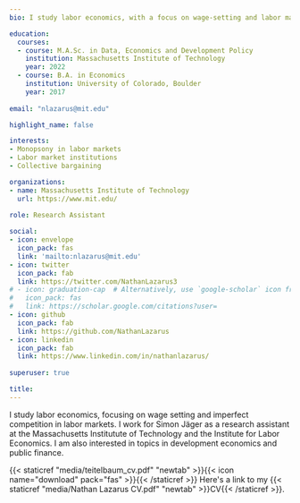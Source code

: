 ```yaml
---
bio: I study labor economics, with a focus on wage-setting and labor market institutions.

education:
  courses:
  - course: M.A.Sc. in Data, Economics and Development Policy
    institution: Massachusetts Institute of Technology
    year: 2022
  - course: B.A. in Economics
    institution: University of Colorado, Boulder
    year: 2017
    
email: "nlazarus@mit.edu"

highlight_name: false

interests:
- Monopsony in labor markets
- Labor market institutions
- Collective bargaining

organizations:
- name: Massachusetts Institute of Technology
  url: https://www.mit.edu/
  
role: Research Assistant

social:
- icon: envelope
  icon_pack: fas
  link: 'mailto:nlazarus@mit.edu'
- icon: twitter
  icon_pack: fab
  link: https://twitter.com/NathanLazarus3
# - icon: graduation-cap  # Alternatively, use `google-scholar` icon from `ai` icon pack
#   icon_pack: fas
#   link: https://scholar.google.com/citations?user=
- icon: github
  icon_pack: fab
  link: https://github.com/NathanLazarus
- icon: linkedin
  icon_pack: fab
  link: https://www.linkedin.com/in/nathanlazarus/
  
superuser: true

title: 
---
```


I study labor economics, focusing on wage setting and imperfect competition in labor markets. I work for Simon Jäger as a research assistant at the Massachusetts Institutute of Technology and the Institute for Labor Economics. I am also interested in topics in development economics and public finance.

{{< staticref "media/teitelbaum_cv.pdf" "newtab" >}}{{< icon name="download" pack="fas" >}}{{< /staticref >}} Here's a link to my {{< staticref "media/Nathan Lazarus CV.pdf" "newtab" >}}CV{{< /staticref >}}.

